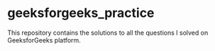 # geeksforgeeks_practice

This repository contains the solutions to all the questions I solved on GeeksforGeeks platform.
